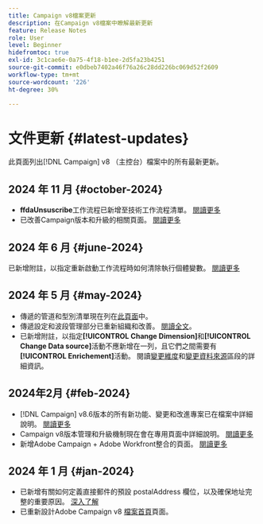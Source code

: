 ```yaml
---
title: Campaign v8檔案更新
description: 在Campaign v8檔案中瞭解最新更新
feature: Release Notes
role: User
level: Beginner
hidefromtoc: true
exl-id: 3c1cae6e-0a75-4f18-b1ee-2d5fa23b4251
source-git-commit: e0dbeb7402a46f76a26c28dd226bc069d52f2609
workflow-type: tm+mt
source-wordcount: '226'
ht-degree: 30%

---
```


# 文件更新 {#latest-updates}

此頁面列出[!DNL Campaign] v8 （主控台）檔案中的所有最新更新。

## 2024 年 11 月 {#october-2024}

* **ffdaUnsuscribe**&#x200B;工作流程已新增至技術工作流程清單。 [閱讀更多](../../automation/workflow/technical-workflows.md)
* 已改善Campaign版本和升級的相關頁面。 [閱讀更多](upgrades.md)

## 2024 年 6 月 {#june-2024}

已新增附註，以指定重新啟動工作流程時如何清除執行個體變數。 [閱讀更多](../../automation/workflow/start-a-workflow.md)

## 2024 年 5 月 {#may-2024}

* 傳遞的管道和型別清單現在列在[此頁面](create-message.md)中。
* 傳遞設定和波段管理部分已重新組織和改善。 [閱讀全文](../send/configure-and-send.md)。
* 已新增附註，以指定&#x200B;**[!UICONTROL Change Dimension]**&#x200B;和&#x200B;**[!UICONTROL Change Data source]**&#x200B;活動不應新增在一列，且它們之間需要有&#x200B;**[!UICONTROL Enrichement]**&#x200B;活動。 閱讀[變更維度](../../automation/workflow/change-dimension.md)和[變更資料來源](../../automation/workflow/change-data-source.md)區段的詳細資訊。

## 2024年2月 {#feb-2024}

* [!DNL Campaign] v8.6版本的所有新功能、變更和改進專案已在檔案中詳細說明。 [閱讀更多](release-notes.md)
* Campaign v8版本管理和升級機制現在會在專用頁面中詳細說明。 [閱讀更多](upgrades.md)
* 新增Adobe Campaign + Adobe Workfront整合的頁面。 [閱讀更多](../connect/ac-workfront.md)

## 2024 年 1 月 {#jan-2024}

* 已新增有關如何定義直接郵件的預設 postalAddress 欄位，以及確保地址完整的重要原因。 [深入了解](../send/direct-mail.md)
* 已重新設計Adobe Campaign v8 [檔案首頁](../campaign-home.md)頁面。
